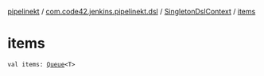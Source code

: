 [pipelinekt](../../index.md) / [com.code42.jenkins.pipelinekt.dsl](../index.md) / [SingletonDslContext](index.md) / [items](./items.md)

# items

`val items: `[`Queue`](https://docs.oracle.com/javase/6/docs/api/java/util/Queue.html)`<T>`